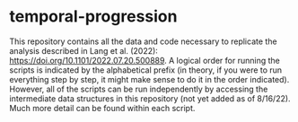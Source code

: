 # temporal-progression
This repository contains all the data and code necessary to replicate the analysis described in Lang et al. (2022): 
https://doi.org/10.1101/2022.07.20.500889.
A logical order for running the scripts is indicated by the alphabetical prefix (in theory, if you were to run everything step by step, it might make sense to do it in the order indicated). However, all of the scripts can be run independently by accessing the intermediate data structures in this repository (not yet added as of 8/16/22).
Much more detail can be found within each script.
